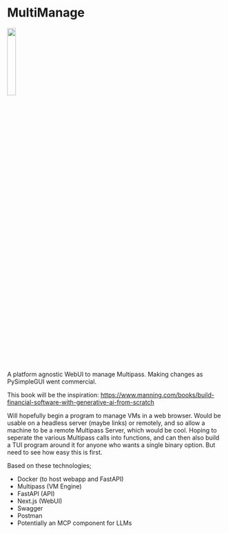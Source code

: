 # MultiManage

<img src="images/MultiManage-Logo.ico" width="20%">

A platform agnostic WebUI to manage Multipass. Making changes as PySimpleGUI went commercial.

This book will be the inspiration: https://www.manning.com/books/build-financial-software-with-generative-ai-from-scratch

Will hopefully begin a program to manage VMs in a web browser. Would be usable on a headless server (maybe links) or remotely, and so allow a machine to be a remote Multipass Server, which would be cool. Hoping to seperate the various Multipass calls into functions, and can then also build a TUI program around it for anyone who wants a single binary option. But need to see how easy this is first. 

Based on these technologies;
 - Docker (to host webapp and FastAPI)
 - Multipass (VM Engine)
 - FastAPI (API)
 - Next.js (WebUI)
 - Swagger
 - Postman
 - Potentially an MCP component for LLMs
